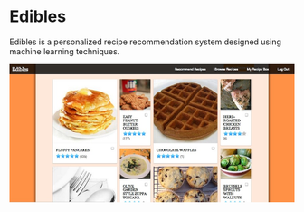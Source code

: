 Edibles
===============

Edibles is a personalized recipe recommendation system designed using machine learning techniques.

![Example of recipe recommendation page.](static/images/demo/recommendation_page.jpeg)
